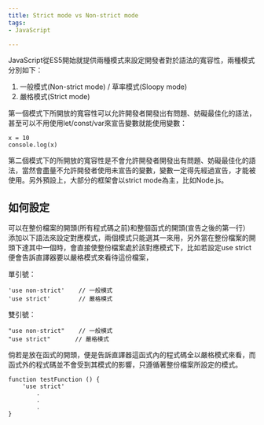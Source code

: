 ```yaml
---
title: Strict mode vs Non-strict mode
tags:
- JavaScript

---
```



JavaScript從ES5開始就提供兩種模式來設定開發者對於語法的寬容性，兩種模式分別如下：
1. 一般模式(Non-strict mode) / 草率模式(Sloopy mode)
2. 嚴格模式(Strict mode)

第一個模式下所開放的寬容性可以允許開發者開發出有問題、妨礙最佳化的語法，甚至可以不用使用let/const/var來宣告變數就能使用變數：

```
x = 10
console.log(x)
```

第二個模式下的所開放的寬容性是不會允許開發者開發出有問題、妨礙最佳化的語法，當然會盡量不允許開發者使用未宣告的變數，變數一定得先經過宣告，才能被使用。另外預設上，大部分的框架會以strict mode為主，比如Node.js。

## 如何設定

可以在整份檔案的開頭(所有程式碼之前)和整個函式的開頭(宣告之後的第一行）添加以下語法來設定對應模式，兩個模式只能選其一來用，另外當在整份檔案的開頭下達其中一個時，會直接使整份檔案處於該對應模式下，比如若設定use strict便會告訴直譯器要以嚴格模式來看待這份檔案，

單引號：
```
'use non-strict'    // 一般模式
'use strict'        // 嚴格模式
```

雙引號：
```
"use non-strict"    // 一般模式
"use strict"       // 嚴格模式
```

倘若是放在函式的開頭，便是告訴直譯器這函式內的程式碼全以嚴格模式來看，而函式外的程式碼並不會受到其模式的影響，只遵循著整份檔案所設定的模式。

```
function testFunction () {
    'use strict'
        .
        .
        .
}
```